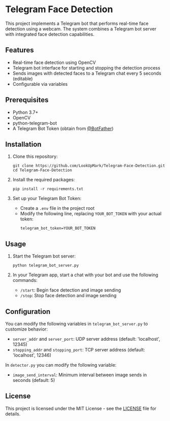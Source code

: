 # Telegram Face Detection

This project implements a Telegram bot that performs real-time face detection using a webcam. The system combines a Telegram bot server with integrated face detection capabilities.

## Features

- Real-time face detection using OpenCV
- Telegram bot interface for starting and stopping the detection process
- Sends images with detected faces to a Telegram chat every 5 seconds (editable)
- Configurable via variables

## Prerequisites

- Python 3.7+
- OpenCV
- python-telegram-bot
- A Telegram Bot Token (obtain from [@BotFather](https://t.me/botfather))

## Installation

1. Clone this repository:
   ```
   git clone https://github.com/LookUpMark/Telegram-Face-Detection.git
   cd Telegram-Face-Detection
   ```

2. Install the required packages:
   ```
   pip install -r requirements.txt
   ```

3. Set up your Telegram Bot Token:
   - Create a `.env` file in the project root
   - Modify the following line, replacing `YOUR_BOT_TOKEN` with your actual token:
     ```
     telegram_bot_token=YOUR_BOT_TOKEN
     ```

## Usage

1. Start the Telegram bot server:
   ```
   python telegram_bot_server.py
   ```

2. In your Telegram app, start a chat with your bot and use the following commands:
   - `/start`: Begin face detection and image sending
   - `/stop`: Stop face detection and image sending

## Configuration

You can modify the following variables in `telegram_bot_server.py` to customize behavior:

- `server_addr` and `server_port`: UDP server address (default: 'localhost', 12345)
- `stopping_addr` and `stopping_port`: TCP server address (default: 'localhost', 12346)

In `detector.py` you can modify the following variable:

- `image_send_interval`: Minimum interval between image sends in seconds (default: 5)

## License

This project is licensed under the MIT License - see the [LICENSE](LICENSE) file for details.
